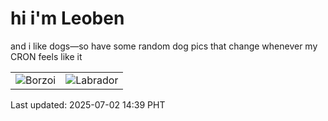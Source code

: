 # hi i'm Leoben

and i like dogs—so have some random dog pics that change whenever my CRON feels like it

|  |  |
|--------|----------|
| ![Borzoi](https://random-dog-vercel.vercel.app/api/random-borzoi?v=1751438365) | ![Labrador](https://random-dog-vercel.vercel.app/api/random-labrador?v=1751438365) |

Last updated: 2025-07-02 14:39 PHT
